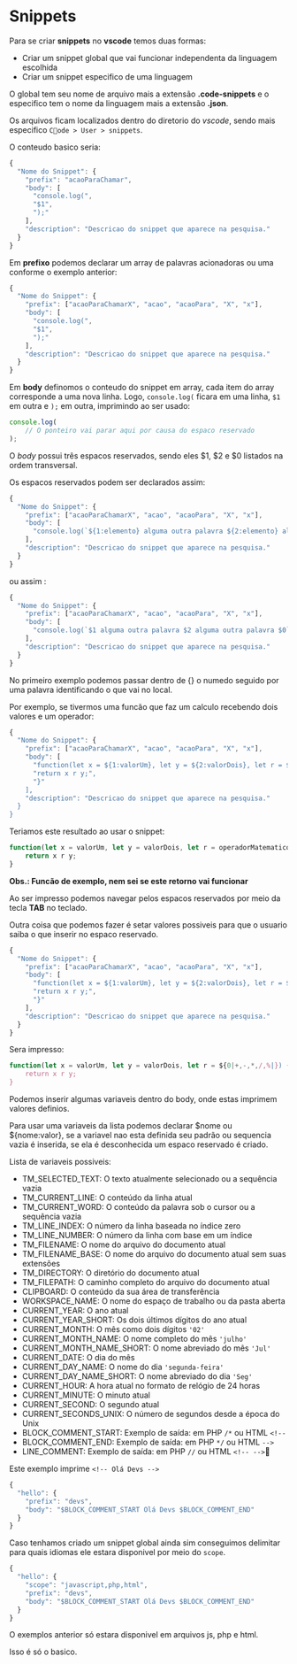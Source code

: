 # Snippets

Para se criar **snippets** no **vscode** temos duas formas:

- Criar um snippet global que vai funcionar independenta da linguagem escolhida
- Criar um snippet especifico de uma linguagem

O global tem seu nome de arquivo mais a extensão **.code-snippets** e o especifico tem o nome da linguagem mais a extensão **.json**.

Os arquivos ficam localizados dentro do diretorio do _vscode_, sendo mais especifico ```Code > User > snippets```.

O conteudo basico seria:

```js
{
  "Nome do Snippet": {
    "prefix": "acaoParaChamar",
    "body": [
      "console.log(",
      "$1",
      ");"
    ],
    "description": "Descricao do snippet que aparece na pesquisa."
  }
}
```

Em **prefixo** podemos declarar um array de palavras acionadoras ou uma conforme o exemplo anterior:
```js
{
  "Nome do Snippet": {
    "prefix": ["acaoParaChamarX", "acao", "acaoPara", "X", "x"],
    "body": [
      "console.log(",
      "$1",
      ");"
    ],
    "description": "Descricao do snippet que aparece na pesquisa."
  }
}
```

Em **body** definomos o conteudo do snippet em array, cada item do array corresponde a uma nova linha. Logo, ```console.log(``` ficara em uma linha, ```$1``` em outra e ```);``` em outra, imprimindo ao ser usado:

```js
console.log(
    // O ponteiro vai parar aqui por causa do espaco reservado
);
```

O _body_ possui três espacos reservados, sendo eles $1, $2 e $0 listados na ordem transversal.

Os espacos reservados podem ser declarados assim:

```js
{
  "Nome do Snippet": {
    "prefix": ["acaoParaChamarX", "acao", "acaoPara", "X", "x"],
    "body": [
      "console.log(`${1:elemento} alguma outra palavra ${2:elemento} alguma outra palavra ${0:elemento}`);"
    ],
    "description": "Descricao do snippet que aparece na pesquisa."
  }
}
```

ou assim :

```js
{
  "Nome do Snippet": {
    "prefix": ["acaoParaChamarX", "acao", "acaoPara", "X", "x"],
    "body": [
      "console.log(`$1 alguma outra palavra $2 alguma outra palavra $0`);"
    ],
    "description": "Descricao do snippet que aparece na pesquisa."
  }
}
```

No primeiro exemplo podemos passar dentro de {} o numedo seguido por uma palavra identificando o que vai no local.

Por exemplo, se tivermos uma funcão que faz um calculo recebendo dois valores e um operador:

```js
{
  "Nome do Snippet": {
    "prefix": ["acaoParaChamarX", "acao", "acaoPara", "X", "x"],
    "body": [
      "function(let x = ${1:valorUm}, let y = ${2:valorDois}, let r = ${0:operadorMatematico}) {"`,
      "return x r y;",
      "}"
    ],
    "description": "Descricao do snippet que aparece na pesquisa."
  }
}
```

Teriamos este resultado ao usar o snippet:

```js
function(let x = valorUm, let y = valorDois, let r = operadorMatematico) {
    return x r y;
}
```

__Obs.: Funcão de exemplo, nem sei se este retorno vai funcionar__

Ao ser impresso podemos navegar pelos espacos reservados por meio da tecla **TAB** no teclado.

Outra coisa que podemos fazer é setar valores possiveis para que o usuario saiba o que inserir no espaco reservado.

```js
{
  "Nome do Snippet": {
    "prefix": ["acaoParaChamarX", "acao", "acaoPara", "X", "x"],
    "body": [
      "function(let x = ${1:valorUm}, let y = ${2:valorDois}, let r = ${0|+,-,*,/,%|}) {",
      "return x r y;",
      "}"
    ],
    "description": "Descricao do snippet que aparece na pesquisa."
  }
}
```

Sera impresso:
```js
function(let x = valorUm, let y = valorDois, let r = ${0|+,-,*,/,%|}) {
    return x r y;
}
```

Podemos inserir algumas variaveis dentro do body, onde estas imprimem valores definios.

Para usar uma variaveis da lista podemos declarar $nome ou ${nome:valor}, se a variavel nao esta definida seu padrão ou sequencia vazia é inserida, se ela é desconhecida um espaco reservado é criado.

Lista de variaveis possiveis:
- TM_SELECTED_TEXT: O texto atualmente selecionado ou a sequência vazia
- TM_CURRENT_LINE: O conteúdo da linha atual
- TM_CURRENT_WORD: O conteúdo da palavra sob o cursor ou a sequência vazia
- TM_LINE_INDEX: O número da linha baseada no índice zero
- TM_LINE_NUMBER: O número da linha com base em um índice
- TM_FILENAME: O nome do arquivo do documento atual
- TM_FILENAME_BASE: O nome do arquivo do documento atual sem suas extensões
- TM_DIRECTORY: O diretório do documento atual
- TM_FILEPATH: O caminho completo do arquivo do documento atual
- CLIPBOARD: O conteúdo da sua área de transferência
- WORKSPACE_NAME: O nome do espaço de trabalho ou da pasta aberta
- CURRENT_YEAR: O ano atual
- CURRENT_YEAR_SHORT: Os dois últimos dígitos do ano atual
- CURRENT_MONTH: O mês como dois dígitos ```'02'```
- CURRENT_MONTH_NAME: O nome completo do mês ```'julho'```
- CURRENT_MONTH_NAME_SHORT: O nome abreviado do mês ```'Jul'```
- CURRENT_DATE: O dia do mês
- CURRENT_DAY_NAME: O nome do dia ```'segunda-feira'```
- CURRENT_DAY_NAME_SHORT: O nome abreviado do dia ```'Seg'```
- CURRENT_HOUR: A hora atual no formato de relógio de 24 horas
- CURRENT_MINUTE: O minuto atual
- CURRENT_SECOND: O segundo atual
- CURRENT_SECONDS_UNIX: O número de segundos desde a época do Unix
- BLOCK_COMMENT_START: Exemplo de saída: em PHP ```/*``` ou HTML ```<!--```
- BLOCK_COMMENT_END: Exemplo de saída: em PHP ```*/``` ou HTML ```-->```
- LINE_COMMENT: Exemplo de saída: em PHP ```//``` ou HTML ```<!-- -->```


Este exemplo imprime ```<!-- Olá Devs -->```
```js
{
  "hello": {
    "prefix": "devs",
    "body": "$BLOCK_COMMENT_START Olá Devs $BLOCK_COMMENT_END"
  }
}
```

Caso tenhamos criado um snippet global ainda sim conseguimos delimitar para quais idiomas ele estara disponivel por meio do ```scope```.
```js
{
  "hello": {
    "scope": "javascript,php,html",
    "prefix": "devs",
    "body": "$BLOCK_COMMENT_START Olá Devs $BLOCK_COMMENT_END"
  }
}
```

O exemplos anterior só estara disponivel em arquivos js, php e html.

Isso é só o basico.